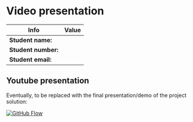 # Video presentation

| Info | Value |
| --- | --- |
| **Student name:**     |                                       |
| **Student number:**   |                                       |
| **Student email:**    |                                       |

## Youtube presentation

Eventually, to be replaced with the final presentation/demo of the project solution:

[![GitHub Flow](https://yt-embed.herokuapp.com/embed?v=8UguQzmswC4)](https://www.youtube.com/watch?v=8UguQzmswC4 "GitHub Flow")
